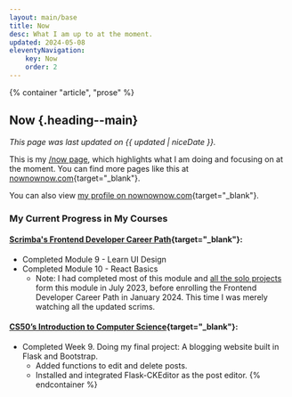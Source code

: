 ```yaml
---
layout: main/base
title: Now
desc: What I am up to at the moment.
updated: 2024-05-08
eleventyNavigation:
    key: Now
    order: 2
---
```


{% container "article", "prose" %}
## Now {.heading--main}

*This page was last updated on {{ updated | niceDate }}.*

This is my [/now page](https://nownownow.com/about), which highlights what I am doing and focusing on at the moment. You can find more pages like this at [nownownow.com](https://nownownow.com/){target="_blank"}.

You can also view [my profile on nownownow.com](https://nownownow.com/p/D9En){target="_blank"}.

### My Current Progress in My Courses

#### [Scrimba's Frontend Developer Career Path](https://scrimba.com/learn/frontend){target="_blank"}:

* Completed Module 9 - Learn UI Design
* Completed Module 10 - React Basics
    * Note: I had completed most of this module and [all the solo projects](https://github.com/helenclx/Scrimba-React-Solo-Projects) form this module in July 2023, before enrolling the Frontend Developer Career Path in January 2024. This time I was merely watching all the updated scrims.

#### [CS50’s Introduction to Computer Science](https://cs50.harvard.edu/x/2024/){target="_blank"}:

* Completed Week 9. Doing my final project: A blogging website built in Flask and Bootstrap.
    * Added functions to edit and delete posts.
    * Installed and integrated Flask-CKEditor as the post editor.
{% endcontainer %}
